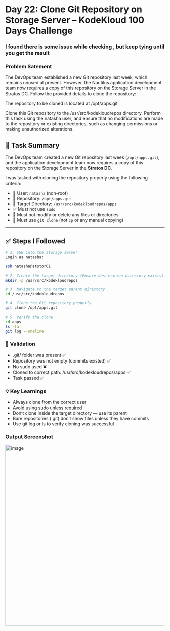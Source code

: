 # Day 22: Clone Git Repository on Storage Server – KodeKloud 100 Days Challenge

### I found there is some issue while checking , but keep tying until you get the result

### Problem Satement
The DevOps team established a new Git repository last week, which remains unused at present. However, the Nautilus application development team now requires a copy of this repository on the Storage Server in the Stratos DC. Follow the provided details to clone the repository:

The repository to be cloned is located at /opt/apps.git

Clone this Git repository to the /usr/src/kodekloudrepos directory. Perform this task using the natasha user, and ensure that no modifications are made to the repository or existing directories, such as changing permissions or making unauthorized alterations.

## 📌 Task Summary

The DevOps team created a new Git repository last week (`/opt/apps.git`), and the application development team now requires a copy of this repository on the Storage Server in the **Stratos DC**.

I was tasked with cloning the repository properly using the following criteria:

- 🔐 User: `natasha` (non-root)
- 📂 Repository: `/opt/apps.git`
- 🧩 Target Directory: `/usr/src/kodekloudrepos/apps`
- ✅ Must not use `sudo`
- 🚫 Must not modify or delete any files or directories
- 🔁 Must use `git clone` (not `cp` or any manual copying)

---

## ✅ Steps I Followed

```bash
# 1. SSH into the storage server
Login as natasha:

ssh natasha@ststor01

# 2. Create the target directory (Ensure destination directory exists)
mkdir -p /usr/src/kodekloudrepos

# 3. Navigate to the target parent directory
cd /usr/src/kodekloudrepos

# 4. Clone the Git repository properly
git clone /opt/apps.git

# 5. Verify the clone
cd apps
ls -la
git log --oneline
```
### 🧪 Validation

- .git/ folder was present ✅
- Repository was not empty (commits existed) ✅
- No sudo used ❌
- Cloned to correct path: /usr/src/kodekloudrepos/apps ✅
- Task passed ✅

### 💡 Key Learnings

- Always clone from the correct user
- Avoid using sudo unless required
- Don’t clone inside the target directory — use its parent
- Bare repositories (.git) don’t show files unless they have commits
- Use git log or ls to verify cloning was successful

### Output Screenshot

<img width="1137" height="572" alt="image" src="https://github.com/user-attachments/assets/aa473fed-fa0d-4a42-a85b-f6113382eb60" />



